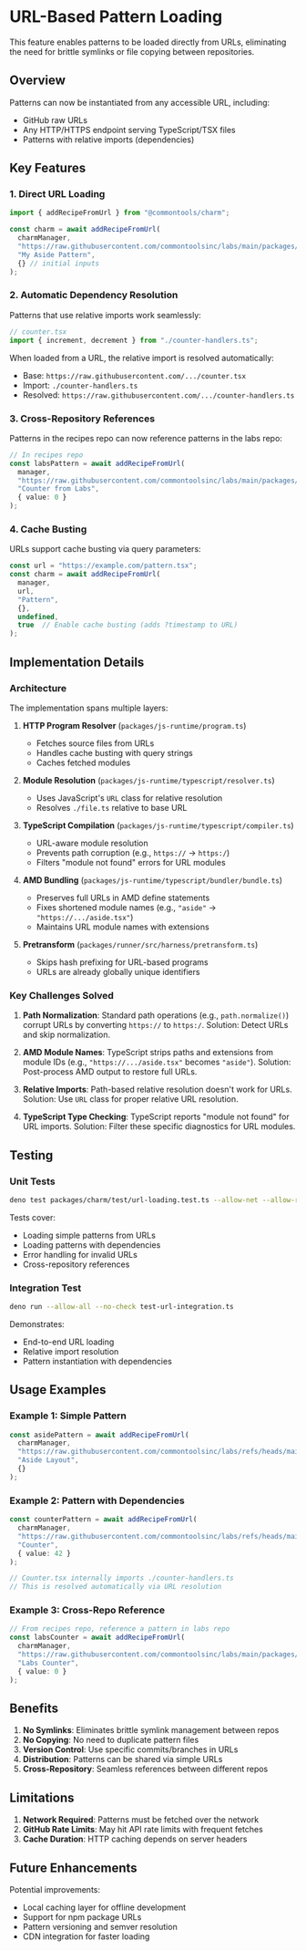 # URL-Based Pattern Loading

This feature enables patterns to be loaded directly from URLs, eliminating the need for brittle symlinks or file copying between repositories.

## Overview

Patterns can now be instantiated from any accessible URL, including:
- GitHub raw URLs
- Any HTTP/HTTPS endpoint serving TypeScript/TSX files
- Patterns with relative imports (dependencies)

## Key Features

### 1. Direct URL Loading

```typescript
import { addRecipeFromUrl } from "@commontools/charm";

const charm = await addRecipeFromUrl(
  charmManager,
  "https://raw.githubusercontent.com/commontoolsinc/labs/main/packages/patterns/aside.tsx",
  "My Aside Pattern",
  {} // initial inputs
);
```

### 2. Automatic Dependency Resolution

Patterns that use relative imports work seamlessly:

```typescript
// counter.tsx
import { increment, decrement } from "./counter-handlers.ts";
```

When loaded from a URL, the relative import is resolved automatically:
- Base: `https://raw.githubusercontent.com/.../counter.tsx`
- Import: `./counter-handlers.ts`
- Resolved: `https://raw.githubusercontent.com/.../counter-handlers.ts`

### 3. Cross-Repository References

Patterns in the recipes repo can now reference patterns in the labs repo:

```typescript
// In recipes repo
const labsPattern = await addRecipeFromUrl(
  manager,
  "https://raw.githubusercontent.com/commontoolsinc/labs/main/packages/patterns/counter.tsx",
  "Counter from Labs",
  { value: 0 }
);
```

### 4. Cache Busting

URLs support cache busting via query parameters:

```typescript
const url = "https://example.com/pattern.tsx";
const charm = await addRecipeFromUrl(
  manager,
  url,
  "Pattern",
  {},
  undefined,
  true  // Enable cache busting (adds ?timestamp to URL)
);
```

## Implementation Details

### Architecture

The implementation spans multiple layers:

1. **HTTP Program Resolver** (`packages/js-runtime/program.ts`)
   - Fetches source files from URLs
   - Handles cache busting with query strings
   - Caches fetched modules

2. **Module Resolution** (`packages/js-runtime/typescript/resolver.ts`)
   - Uses JavaScript's `URL` class for relative resolution
   - Resolves `./file.ts` relative to base URL

3. **TypeScript Compilation** (`packages/js-runtime/typescript/compiler.ts`)
   - URL-aware module resolution
   - Prevents path corruption (e.g., `https://` → `https:/`)
   - Filters "module not found" errors for URL modules

4. **AMD Bundling** (`packages/js-runtime/typescript/bundler/bundle.ts`)
   - Preserves full URLs in AMD define statements
   - Fixes shortened module names (e.g., `"aside"` → `"https://.../aside.tsx"`)
   - Maintains URL module names with extensions

5. **Pretransform** (`packages/runner/src/harness/pretransform.ts`)
   - Skips hash prefixing for URL-based programs
   - URLs are already globally unique identifiers

### Key Challenges Solved

1. **Path Normalization**: Standard path operations (e.g., `path.normalize()`) corrupt URLs by converting `https://` to `https:/`. Solution: Detect URLs and skip normalization.

2. **AMD Module Names**: TypeScript strips paths and extensions from module IDs (e.g., `"https://.../aside.tsx"` becomes `"aside"`). Solution: Post-process AMD output to restore full URLs.

3. **Relative Imports**: Path-based relative resolution doesn't work for URLs. Solution: Use `URL` class for proper relative URL resolution.

4. **TypeScript Type Checking**: TypeScript reports "module not found" for URL imports. Solution: Filter these specific diagnostics for URL modules.

## Testing

### Unit Tests

```bash
deno test packages/charm/test/url-loading.test.ts --allow-net --allow-read --allow-write --allow-env --allow-ffi --unstable-ffi --no-check
```

Tests cover:
- Loading simple patterns from URLs
- Loading patterns with dependencies
- Error handling for invalid URLs
- Cross-repository references

### Integration Test

```bash
deno run --allow-all --no-check test-url-integration.ts
```

Demonstrates:
- End-to-end URL loading
- Relative import resolution
- Pattern instantiation with dependencies

## Usage Examples

### Example 1: Simple Pattern

```typescript
const asidePattern = await addRecipeFromUrl(
  charmManager,
  "https://raw.githubusercontent.com/commontoolsinc/labs/refs/heads/main/packages/patterns/aside.tsx",
  "Aside Layout",
  {}
);
```

### Example 2: Pattern with Dependencies

```typescript
const counterPattern = await addRecipeFromUrl(
  charmManager,
  "https://raw.githubusercontent.com/commontoolsinc/labs/refs/heads/main/packages/patterns/counter.tsx",
  "Counter",
  { value: 42 }
);

// Counter.tsx internally imports ./counter-handlers.ts
// This is resolved automatically via URL resolution
```

### Example 3: Cross-Repo Reference

```typescript
// From recipes repo, reference a pattern in labs repo
const labsCounter = await addRecipeFromUrl(
  charmManager,
  "https://raw.githubusercontent.com/commontoolsinc/labs/main/packages/patterns/counter.tsx",
  "Labs Counter",
  { value: 0 }
);
```

## Benefits

1. **No Symlinks**: Eliminates brittle symlink management between repos
2. **No Copying**: No need to duplicate pattern files
3. **Version Control**: Use specific commits/branches in URLs
4. **Distribution**: Patterns can be shared via simple URLs
5. **Cross-Repository**: Seamless references between different repos

## Limitations

1. **Network Required**: Patterns must be fetched over the network
2. **GitHub Rate Limits**: May hit API rate limits with frequent fetches
3. **Cache Duration**: HTTP caching depends on server headers

## Future Enhancements

Potential improvements:
- Local caching layer for offline development
- Support for npm package URLs
- Pattern versioning and semver resolution
- CDN integration for faster loading
